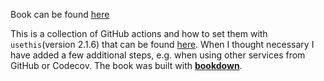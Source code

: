 Book can be found [here](https://yannsay.github.io/CookbookforCICDwithR)

This is a collection of GitHub actions and how to set them with `usethis`(version 2.1.6) that can be found [here](https://github.com/r-lib/actions/tree/v2-branch/examples). When I thought necessary I have added a few additional steps, e.g. when using other services from GitHub or Codecov. The book was built with [**bookdown**](https://github.com/rstudio/bookdown).
